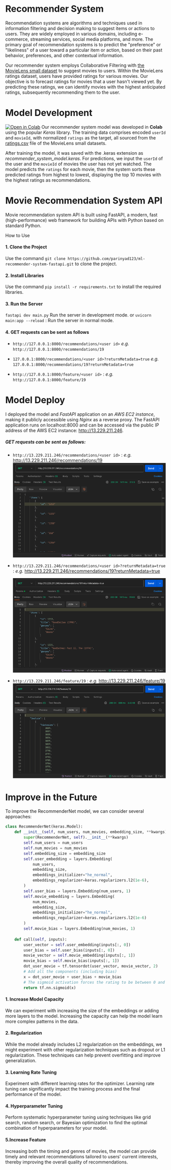 # Recommender System
Recommendation systems are algorithms and techniques used in information filtering and decision making to suggest items or actions to users. They are widely employed in various domains, including e-commerce, streaming services, social media platforms, and more. The primary goal of recommendation systems is to predict the "preference" or "likeliness" of a user toward a particular item or action, based on their past behavior, preferences, and other contextual information.

Our recommender system employs Collaborative Filtering with [the MovieLens small dataset](https://github.com/lukkiddd-tdg/movielens-small) to suggest movies to users. Within the MovieLens ratings dataset, users have provided ratings for various movies. Our objective is to forecast ratings for movies that a user hasn't viewed yet. By predicting these ratings, we can identify movies with the highest anticipated ratings, subsequently recommending them to the user.


# Model Development
[![Open in Colab](https://colab.research.google.com/assets/colab-badge.svg)](https://colab.research.google.com/github/parinyad123/ml-recommender-system-fastapi/blob/main/Develop_Model.ipynb)
Our recommender system model was developed in **Colab** using the popular *Keras* library. The training data comprises encoded `userId` and `movieId`, with normalized `ratings` as the target, all sourced from the [ratings.csv](https://raw.githubusercontent.com/lukkiddd-tdg/movielens-small/main/ratings.csv) file of the MovieLens small datasets.

After training the model, it was saved with the .keras extension as *recommender_system_model.keras*. For predictions, we input the `userId` of the user and the `movieId` of movies the user has not yet watched. The model predicts the `ratings` for each movie, then the system sorts these predicted ratings from highest to lowest, displaying the top 10 movies with the highest ratings as recommendations.

# Movie Recommendation System API

 Movie recommendation system API is built using FastAPI, a modern, fast (high-performance) web framework for building APIs with Python based on standard Python.

 How to Use

 #### 1. Clone the Project

 Use the command `git clone https://github.com/parinyad123/ml-recommender-system-fastapi.git` to clone the project.

 #### 2. Install Libraries

 Use the command `pip install -r requirements.txt` to install the required libraries.

 #### 3. Run the Server

`fastapi dev main.py` Run the server in development mode.
or
`uvicorn main:app --reload` : Run the server in normal mode.

#### 4. GET requests can be sent as follows


- `http://127.0.0.1:8000/recommendations/<user id>` *e.g.* `http://127.0.0.1:8000/recommendations/19`

- `127.0.0.1:8000/recommendations/<user id>?returnMetadata=true` *e.g.* `127.0.0.1:8000/recommendations/19?returnMetadata=true`

- `http://127.0.0.1:8000/feature/<user id>` : *e.g.* `http://127.0.0.1:8000/feature/19`

# Model Deploy
I deployed the model and *FastAPI* application on an *AWS EC2 instance*, making it publicly accessible using *Nginx* as a reverse proxy. The FastAPI application runs on localhost:8000 and can be accessed via the public IP address of the AWS EC2 instance: http://13.229.211.246.

##### GET requests can be sent as follows:

- `http://13.229.211.246/recommendations/<user id>` : *e.g.* http://13.229.211.246/recommendations/19
    ![Reference Image recommendation user](/img/recom_user.png)

- `http://13.229.211.246/recommendations/<user id>?returnMetadata=true` : *e.g.* http://13.229.211.246/recommendations/19?returnMetadata=true

    ![Reference Image recommendation user metadata](/img/recom_meta.png)

- `http://13.229.211.246/feature/19` : *e.g.* http://13.229.211.246/feature/19
    ![Reference Image feature user](/img/feature.png)

# Improve in the Future

To improve the RecommenderNet model, we can consider several approaches:

```python
class RecommenderNet(keras.Model):
    def __init__(self, num_users, num_movies, embedding_size, **kwargs):
        super(RecommenderNet, self).__init__(**kwargs)
        self.num_users = num_users
        self.num_movies = num_movies
        self.embedding_size = embedding_size
        self.user_embedding = layers.Embedding(
            num_users,
            embedding_size,
            embeddings_initializer="he_normal",
            embeddings_regularizer=keras.regularizers.l2(1e-6),
        )
        self.user_bias = layers.Embedding(num_users, 1)
        self.movie_embedding = layers.Embedding(
            num_movies,
            embedding_size,
            embeddings_initializer="he_normal",
            embeddings_regularizer=keras.regularizers.l2(1e-6)
        )
        self.movie_bias = layers.Embedding(num_movies, 1)

    def call(self, inputs):
        user_vector = self.user_embedding(inputs[:, 0])
        user_bias = self.user_bias(inputs[:, 0])
        movie_vector = self.movie_embedding(inputs[:, 1])
        movie_bias = self.movie_bias(inputs[:, 1])
        dot_user_movie = tf.tensordot(user_vector, movie_vector, 2)
        # Add all the components (including bias)
        x = dot_user_movie + user_bias + movie_bias
        # The sigmoid activation forces the rating to be between 0 and 11
        return tf.nn.sigmoid(x)
```

#### 1. Increase Model Capacity
We can experiment with increasing the size of the embeddings or adding more layers to the model. Increasing the capacity can help the model learn more complex patterns in the data.

#### 2. Regularization 
While the model already includes L2 regularization on the embeddings, we might experiment with other regularization techniques such as dropout or L1 regularization. These techniques can help prevent overfitting and improve generalization.

#### 3. Learning Rate Tuning
Experiment with different learning rates for the optimizer. Learning rate tuning can significantly impact the training process and the final performance of the model. 

#### 4. Hyperparameter Tuning
Perform systematic hyperparameter tuning using techniques like grid search, random search, or Bayesian optimization to find the optimal combination of hyperparameters for your model.

#### 5.Increase Feature
Increasing both the timing and genres of movies, the model can provide timely and relevant recommendations tailored to users' current interests, thereby improving the overall quality of recommendations.


